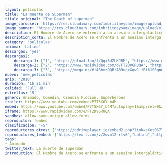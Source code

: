 ```yaml
---
layout: peliculas
title: "La muerte de Superman"
titulo_original: "The Death of superman"
image_carousel: 'https://res.cloudinary.com/imbriitneysam/image/upload/v1542777867/super-poster-min.jpg'
image_banner: 'https://res.cloudinary.com/imbriitneysam/image/upload/v1542777867/super-banner-min.jpg'
description: El Hombre de Acero se enfrenta a un asesino intergaláctico, que fue accidentalmente desenterrado por una corporación.
description_corta: El Hombre de Acero se enfrenta a un asesino intergaláctico, que fue accidentalmente desenterrado por una corporación.
category: 'peliculas'
idioma: 'Latino'
descargas: 'yes'
descargas2:
    descarga-1: ["1", "https://oload.fun/f/Qqx3dZLKJRM", "https://www.google.com/s2/favicons?domain=openload.co","OpenLoad","https://res.cloudinary.com/imbriitneysam/image/upload/v1541473684/mexico.png", "Latino", "Full HD"]
    descarga-2: ["2", "https://www.rapidvideo.com/d/FT2DVGRUQA", "https://www.google.com/s2/favicons?domain=www.rapidvideo.com","RapidVideo","https://res.cloudinary.com/imbriitneysam/image/upload/v1541473684/mexico.png", "Latino", "Full HD"]
    descarga-3: ["3", "https://mega.nz/#!4ShmzQQB!A39ugxXqwJ-fBtk1S8gnQIXZ7uCUT_weM-nvvgXcSGU", "https://www.google.com/s2/favicons?domain=mega.nz","Mega","https://res.cloudinary.com/imbriitneysam/image/upload/v1541473684/mexico.png", "Latino", "Full HD"]
nuevo: 'new_peliculas'
anio: '2018'
duracion: '1h 21 min'
calidad: 'Full HD'
estrellas: '5'
genero: Animado, Comedia, Ciencia Ficción, Superhéroes
trailer: https://www.youtube.com/embed/P7T5X6Y_b4M
embed: https://www.youtube.com/embed/P7T5X6Y_b4M?autoplay=1&amp;rel=0&amp;hd=1&border=0&wmode=opaque&enablejsapi=1&modestbranding=1&controls=1&showinfo=0
iframe: https://www.rapidvideo.com/e/FT2DVGRUQA
sandbox: allow-same-origin allow-forms
reproductor: fembed
clasificacion: '+5'
reproductores_otros: ["https://gdriveplayer.io/embed2.php?link=sXet0S7Twz9GZIeRuCo8vAmnbUeO6Pr6CYniNkUo3fSn2iUWytu14dTqhRblyTNj5xdYzOQ2t0bEGdVBIIqWxylXHpFN%252FyocYhT6TvtwkMIQs2xoEl%252BTuSlC0B3TSDFKm9sqHTvr2jD11TMi1ZqMpi5DIso11Oxw%252BUAW%252B4ZEikYq3cRhmc1FquzdsLQKjxl7mGbRaAJ3NGMkowoTCU%252F6up","Latino"]
reproductores_fembed: ["https://feurl.com/v/2wvm12-rlv6","Latino","https://animekao.xyz/v/ryjplbej-zjj-72","Latino","https://feurl.com/v/0872eull85-e4d4","Latino","https://feurl.com/v/nyxj6u277l4mxpj","Latino"]
tags:
- Animado
twitter_text: La muerte de superman
introduction: El Hombre de Acero se enfrenta a un asesino intergaláctico, que fue accidentalmente desenterrado por una corporación.
---
```












